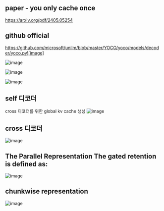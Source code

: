 
paper - you only cache once
---------
https://arxiv.org/pdf/2405.05254

github official
-----------
https://github.com/microsoft/unilm/blob/master/YOCO/yoco/models/decoder/yoco.py![image]

![image](https://github.com/jinuk0211/yoco_-youonlycacheonce-/assets/150532431/feb6e010-eabc-4f18-a59f-432099755c81)

![image](https://github.com/jinuk0211/yoco_-youonlycacheonce-/assets/150532431/90bfe805-903c-43f7-a2d5-432e2854dcb0)

![image](https://github.com/jinuk0211/yoco_-youonlycacheonce-/assets/150532431/ad3c547f-9ccb-4fdf-8946-7ef5cadeea3b)

self 디코더
------------
cross 디코더를 위한 global kv cache 생성
![image](https://github.com/jinuk0211/yoco_-youonlycacheonce-/assets/150532431/5ccfd4d3-5d75-4663-97c7-f35f545b74cd)

cross 디코더 
--------------------
![image](https://github.com/jinuk0211/yoco_-youonlycacheonce-/assets/150532431/7625824a-7e62-4b5c-b231-c8f7327d34e1)

The Parallel Representation The gated retention is defined as:
---------------------

![image](https://github.com/jinuk0211/yoco_-youonlycacheonce-/assets/150532431/a8dd0773-fed5-4445-9f64-1454fe2de539)

chunkwise representation
---------
![image](https://github.com/jinuk0211/yoco_-youonlycacheonce-/assets/150532431/9dc1215c-30de-4233-b756-855fa9f1cc90)

